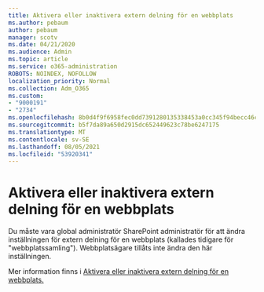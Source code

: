 ```yaml
---
title: Aktivera eller inaktivera extern delning för en webbplats
ms.author: pebaum
author: pebaum
manager: scotv
ms.date: 04/21/2020
ms.audience: Admin
ms.topic: article
ms.service: o365-administration
ROBOTS: NOINDEX, NOFOLLOW
localization_priority: Normal
ms.collection: Adm_O365
ms.custom:
- "9000191"
- "2734"
ms.openlocfilehash: 8b0d4f9f6958fec0dd7391280135338453a0cc345f94becc46ca7fae89cfd86f
ms.sourcegitcommit: b5f7da89a650d2915dc652449623c78be6247175
ms.translationtype: MT
ms.contentlocale: sv-SE
ms.lasthandoff: 08/05/2021
ms.locfileid: "53920341"
---
```

# <a name="turn-external-sharing-on-or-off-for-a-site"></a>Aktivera eller inaktivera extern delning för en webbplats

Du måste vara global administratör SharePoint administratör för att ändra inställningen för extern delning för en webbplats (kallades tidigare för "webbplatssamling"). Webbplatsägare tillåts inte ändra den här inställningen. 

Mer information finns i [Aktivera eller inaktivera extern delning för en webbplats.](https://docs.microsoft.com/sharepoint/change-external-sharing-site)
